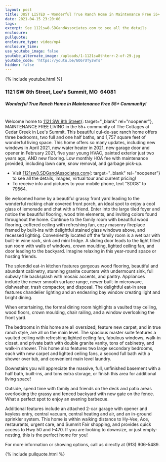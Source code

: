 ```yaml
---
layout: post
title: JUST LISTED ~ Wonderful True Ranch Home in Maintenance Free 55+ Community!
date: 2021-04-15 23:20:00
tags:
excerpt: See 1121sw8.SDGandAssociates.com to see all the details
enclosure:
pullquote:
enclosure_type: video/mp4
enclosure_time:
use_youtube_image: false
youtube_alternate_image: /uploads/1-1121sw8thterr-2-of-29.jpg
youtube_code: 'https://youtu.be/GO6rUTyzwTs'
hidden: false
---
```

{% include youtube.html %}

### 1121 SW 8th Street, Lee's Summit, MO&nbsp; 64081

##### Wonderful True Ranch Home in Maintenance Free 55+ Community\!

<br>Welcome home to [1121 SW 8th Street](http://1121sw8.ihousenet.com/){: target="_blank" rel="noopener"}, MAINTENANCE FREE LIVING in the 55+ community of The Cottages at Cedar Creek in Lee's Summit. This beautiful cul-de-sac ranch home offers three bedrooms, two full and one half baths, and 1,757 square feet of wonderful living space. This home offers so many updates, including new windows in April 2021, new water heater in 2021, new garage door and opener in February 2021, five year young HVAC, painted exterior just two years ago, AND new flooring. Low monthly HOA fee with maintenance provided, including lawn care, snow removal, and garbage pick-up.

* Visit [1121sw8.SDGandAssociates.com](http://1121sw8.ihousenet.com/){: target="_blank" rel="noopener"} to see all the details, images, virtual tour and current pricing\!
* To receive info and pictures to your mobile phone, text "SDG8" to 79564.

Be welcomed home by a beautiful grassy front yard leading to the wonderful rocking chair covered front porch, an ideal spot to enjoy a cool glass of lemonade and chat with a friend. Enter into the large tiled foyer and notice the beautiful flooring, wood trim elements, and inviting colors found throughout the home. Continue to the family room with beautiful wood flooring, coffered ceiling with refreshing fan, cozy masonry fireplace framed by built-ins with delightful stained glass windows above, and recessed lighting. Conveniently located off the family room is a wet bar with built-in wine rack, sink and mini fridge. A sliding door leads to the light filled sun room with walls of windows, crown moulding, lighted ceiling fan, and door leading to the backyard. Imagine relaxing in this year-round space or hosting friends.

The splendid eat-in kitchen features gorgeous wood flooring, beautiful and abundant cabinetry, stunning granite counters with undermount sink, full subway tile backsplash with mosaic accents, and pantry. Appliances include the newer smooth surface range, newer built-in microwave, dishwasher, trash compactor, and disposal. The delightful eat-in area features chandelier lighting and an endearing bay window creating light and bright dining.

When entertaining, the formal dining room highlights a vaulted tray ceiling, wood floors, crown moulding, chair railing, and a window overlooking the front yard.

The bedrooms in this home are all oversized, feature new carpet, and in true ranch style, are all on the main level. The spacious master suite features a vaulted ceiling with refreshing lighted ceiling fan, fabulous windows, walk-in closet, and private bath with double granite vanity, tons of cabinetry, and walk-in shower. This home also features two large secondary bedrooms, each with new carpet and lighted ceiling fans, a second full bath with a shower over tub, and convenient main level laundry.

Downstairs you will appreciate the massive, full, unfinished basement with a half bath, built-ins, and tons extra storage, or finish this area for additional living space\!

Outside, spend time with family and friends on the deck and patio areas overlooking the grassy and fenced backyard with new gate on the fence. What a perfect spot to enjoy an evening barbecue.

Additional features include an attached 2-car garage with opener and keyless entry, central vacuum, central heating and air, and an in-ground sprinkler system. This home is within walking distance to Hy-Vee, Ace, restaurants, urgent care, and Summit Fair shopping, and provides quick access to Hwy 50 and I-470. If you are looking to downsize, or just empty-nesting, this is the perfect home for you\!

For more information or showing options, call us directly at (913) 906-5489.

{% include pullquote.html %}
